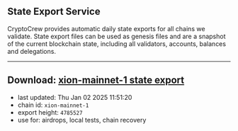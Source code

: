 ## State Export Service
CryptoCrew provides automatic daily state exports for all chains we validate. State export files can be used as genesis files and are a snapshot of the current blockchain state, including all validators, accounts, balances and delegations.

---
**Download: [xion-mainnet-1 state export](https://dl-eu2.ccvalidators.com/SERVICE/xion/xion-mainnet-1_export_4785527.json)**
---

- last updated: Thu Jan 02 2025 11:51:20
- chain id: `xion-mainnet-1`
- export height: `4785527`
- use for: airdrops, local tests, chain recovery
